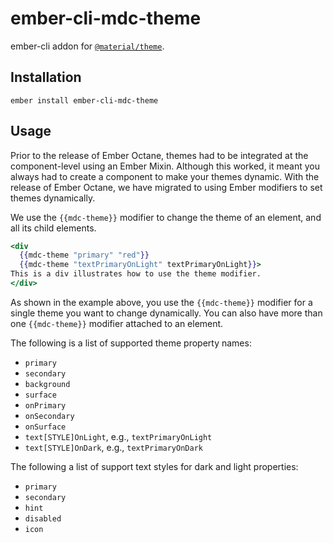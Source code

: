 ember-cli-mdc-theme
======================

ember-cli addon for [`@material/theme`](https://github.com/material-components/material-components-web/tree/master/packages/mdc-theme).

Installation
------------

    ember install ember-cli-mdc-theme
    
Usage
---------------

Prior to the release of Ember Octane, themes had to be integrated at the component-level
using an Ember Mixin. Although this worked, it meant you always had to create a component
to make your themes dynamic. With the release of Ember Octane, we have migrated to using
Ember modifiers to set themes dynamically.

We use the `{{mdc-theme}}` modifier to change the theme of an element, and all its child
elements.

```handlebars
<div 
  {{mdc-theme "primary" "red"}}
  {{mdc-theme "textPrimaryOnLight" textPrimaryOnLight}}>
This is a div illustrates how to use the theme modifier.
</div>
```

As shown in the example above, you use the `{{mdc-theme}}` modifier for a single theme you
want to change dynamically. You can also have more than one `{{mdc-theme}}` modifier attached
to an element. 

The following is a list of supported theme property names:

* `primary`
* `secondary`
* `background`
* `surface`
* `onPrimary`
* `onSecondary`
* `onSurface`
* `text[STYLE]OnLight`, e.g., `textPrimaryOnLight`
* `text[STYLE]OnDark`, e.g., `textPrimaryOnDark`

The following a list of support text styles for dark and light properties:

* `primary`
* `secondary`
* `hint`
* `disabled`
* `icon`

